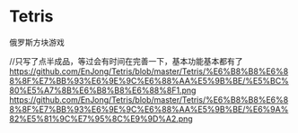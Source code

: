 # Tetris
俄罗斯方块游戏

//只写了点半成品，等过会有时间在完善一下，基本功能基本都有了
https://github.com/EnJong/Tetris/blob/master/Tetris/%E6%B8%B8%E6%88%8F%E7%BB%93%E6%9E%9C%E6%88%AA%E5%9B%BE/%E5%BC%80%E5%A7%8B%E6%B8%B8%E6%88%8F1.png<br/>
https://github.com/EnJong/Tetris/blob/master/Tetris/%E6%B8%B8%E6%88%8F%E7%BB%93%E6%9E%9C%E6%88%AA%E5%9B%BE/%E6%9A%82%E5%81%9C%E7%95%8C%E9%9D%A2.png<br/>



